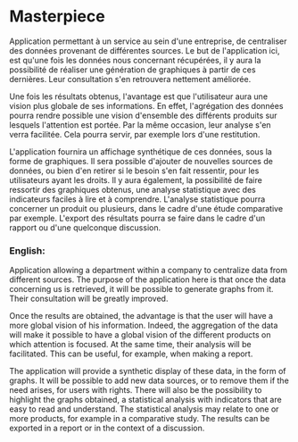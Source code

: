# Masterpiece

Application permettant à un service au sein d'une entreprise, de centraliser des données provenant de différentes sources. Le but de l'application ici, est qu'une fois les données nous concernant récupérées, il y aura la possibilité de réaliser une génération de graphiques à partir de ces dernières. Leur consultation s'en retrouvera nettement améliorée.

Une fois les résultats obtenus, l'avantage est que l'utilisateur aura une vision plus globale de ses informations. En effet, l'agrégation des données pourra rendre possible une vision d'ensemble des différents produits sur lesquels l'attention est portée. Par la même occasion, leur analyse s'en verra facilitée. Cela pourra servir, par exemple lors d'une restitution.

L'application fournira un affichage synthétique de ces données, sous la forme de graphiques. Il sera possible d'ajouter de nouvelles sources de données, ou bien d'en retirer si le besoin s'en fait ressentir, pour les utilisateurs ayant les droits. Il y aura également, la possibilité de faire ressortir des graphiques obtenus, une analyse statistique avec des indicateurs faciles à lire et à comprendre. L'analyse statistique pourra concerner un produit ou plusieurs, dans le cadre d'une étude comparative par exemple. L'export des résultats pourra se faire dans le cadre d'un rapport ou d'une quelconque discussion.

 ### English:

Application allowing a department within a company to centralize data from different sources. The purpose of the application here is that once the data concerning us is retrieved, it will be possible to generate graphs from it. Their consultation will be greatly improved.

Once the results are obtained, the advantage is that the user will have a more global vision of his information. Indeed, the aggregation of the data will make it possible to have a global vision of the different products on which attention is focused. At the same time, their analysis will be facilitated. This can be useful, for example, when making a report.

The application will provide a synthetic display of these data, in the form of graphs. It will be possible to add new data sources, or to remove them if the need arises, for users with rights. There will also be the possibility to highlight the graphs obtained, a statistical analysis with indicators that are easy to read and understand. The statistical analysis may relate to one or more products, for example in a comparative study. The results can be exported in a report or in the context of a discussion.

